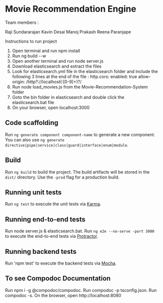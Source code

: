 # Movie Recommendation Engine

Team members :

Raji Sundararajan
Kavin Desai
Manoj Prakash
Reena Paranjape

Instructions to run project
1. Open terminal and run npm install
2. Run ng build --w
3. Open another terminal and run node server.js
4. Download elasticsearch and extract the files
5. Look for elasticsearch.yml file in the elasticsearch folder and include the following 3 lines at the end of the file :
		http.cors:
		  enabled: true
		  allow-origin: /http?:\/\/localhost(:[0-9]+)?/
6. Run node load_movies.js from the Movie-Recommendation-System folder
7. Goto the bin folder in elasticsearch and double click the elasticsearch.bat file
8. On your browser, open localhost:3000

## Code scaffolding

Run `ng generate component component-name` to generate a new component. You can also use `ng generate directive|pipe|service|class|guard|interface|enum|module`.

## Build

Run `ng build` to build the project. The build artifacts will be stored in the `dist/` directory. Use the `-prod` flag for a production build.

## Running unit tests

Run `ng test` to execute the unit tests via [Karma](https://karma-runner.github.io).

## Running end-to-end tests

Run node server.js & elasticsearch.bat.
Run `ng e2e --no-serve -port 3000` to execute the end-to-end tests via [Protractor](http://www.protractortest.org/).

## Running backend tests

Run 'npm test' to execute the backend tests via [Mocha](https://mochajs.org/).

## To see Compodoc Documentation

Run npm i -g @compodoc/compodoc.
Run compodoc -p tsconfig.json.
Run compodoc -s.
On the browser, open http://localhost:8080
